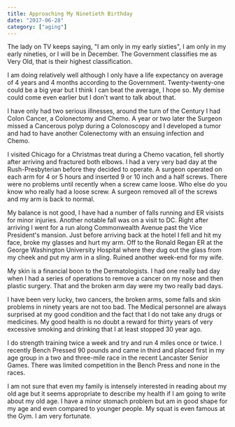 ```yaml
---
title: Approaching My Ninetieth Birthday
date: "2017-06-28"
category: ["aging"]
---
```


The lady on TV keeps saying, "I am only in my early sixties", I am only in my early nineties, or I will be in December.  The Government classifies me as Very Old, that is their highest classification.

I am doing relatively well although I only have a life expectancy on average of 4 years and 4 months according to the Government.  Twenty-twenty-one could be a big year but I think I can beat the average, I hope so.  My demise could come even earlier but I don't want to talk about that.

I have only had two serious illnesses, around the turn of the Century I had Colon Cancer, a Colonectomy and Chemo.  A year or two later the Surgeon missed a Cancerous polyp during a Colonoscopy and I developed a tumor and had to have another Colenectomy with an ensuing infection and Chemo.

I visited Chicago for a Christmas treat during a Chemo vacation, fell shortly after arriving and fractured both elbows.  I had a very very bad day at the Rush-Presbyterian before they decided to operate.  A surgeon operated on each arm for 4 or 5 hours and inserted 9 or 10 inch and a half screws.  There were no problems until recently when a screw came loose.  Who else do you know who really had a loose screw.  A surgeon removed all of the screws and my arm is back to normal.

My balance is not good, I have had a number of falls running and ER visists for minor injuries.  Another notable fall was on a visit to DC.  Right after arriving I went for a run along Commonwealth Avenue past the Vice President's mansion.  Just before arriving back at the hotel I fell and hit my face, broke my glasses and hurt my arm.  Off to the Ronald Regan ER at the George Washington University Hospital where they dug out the glass from my cheek and put my arm in a sling.  Ruined another week-end for my wife.

My skin is a financial boon to the Dermatologists.  I had one really bad day when I had a series of operations to remove a cancer on my nose and then plastic surgery.  That and the broken arm day were my two really bad days.

I have been very lucky, two cancers, the broken arms, some falls and skin problems in ninety years are not too bad.  The Medical personnel are always surprised at my good condition and the fact that I do not take any drugs or medicines.  My good health is no doubt a reward for thirty years of very excessive smoking and drinking that I at least stopped 30 year ago.

I do strength training twice a week and try and run 4 miles once or twice.  I recently Bench Pressed 90 pounds and came in third and placed first in my age group in a two and three-mile race in the recent Lancaster Senior Games.  There was limited competition in the Bench Press and none in the races.

I am not sure that even my family is intensely interested in reading about my old age but it seems appropriate to describe my health if I am going to write about my old age.  I have a minor stomach problem but am in good shape for my age and even compared to younger people.  My squat is even famous at the Gym.  I am very fortunate.  
